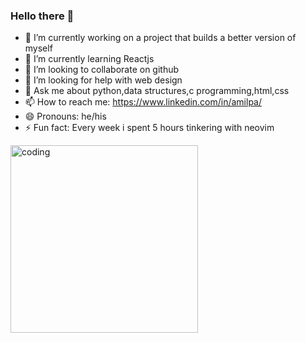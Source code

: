 ### Hello there 👋


- 🔭 I’m currently working on a project that builds a better version of myself
- 🌱 I’m currently learning Reactjs 
- 👯 I’m looking to collaborate on github
- 🤔 I’m looking for help with web design
- 💬 Ask me about python,data structures,c programming,html,css
- 📫 How to reach me: https://www.linkedin.com/in/amilpa/
- 😄 Pronouns: he/his
- ⚡ Fun fact: Every week i spent 5 hours tinkering with neovim

<img align="center" alt="coding" width="300" src="https://64.media.tumblr.com/561ee8f746812c9f9a0544fb1d13fda2/tumblr_n0oaqfA7Ji1r1knwfo1_640.jpg">
 


